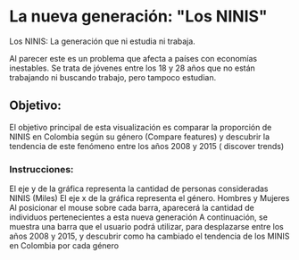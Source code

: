 # La nueva generación: "Los NINIS"
Los NINIS: La generación que ni estudia ni trabaja.

Al parecer este es un problema que afecta a países con economías inestables. Se trata de jóvenes entre los 18 y 28 años que no están trabajando ni buscando trabajo, pero tampoco estudian.

## Objetivo: 
El objetivo principal de esta visualización es comparar la proporción de NINIS en Colombia según su género (Compare features) y descubrir la tendencia de este fenómeno entre los años 2008 y 2015 ( discover trends)

### Instrucciones:

El eje y de la gráfica representa la cantidad de personas consideradas NINIS (Miles)
El eje x de la gráfica representa el género. Hombres y Mujeres
Al posicionar el mouse sobre cada barra, aparecerá la cantidad de individuos pertenecientes a esta nueva generación
A continuación, se muestra una barra que el usuario podrá utilizar, para desplazarse entre los años 2008 y 2015, y descubrir como ha cambiado el tendencia de los MINIS en Colombia por cada género

##

##
